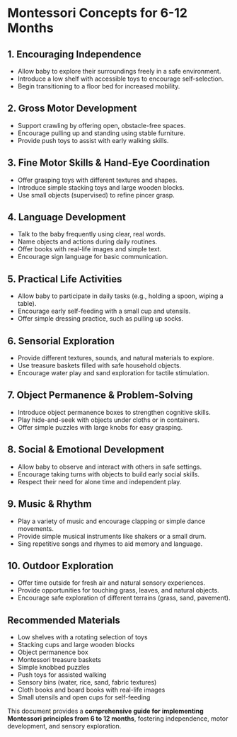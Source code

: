 # Montessori Concepts for 6-12 Months

## **1. Encouraging Independence**
- Allow baby to explore their surroundings freely in a safe environment.
- Introduce a low shelf with accessible toys to encourage self-selection.
- Begin transitioning to a floor bed for increased mobility. 

## **2. Gross Motor Development**
- Support crawling by offering open, obstacle-free spaces.
- Encourage pulling up and standing using stable furniture.
- Provide push toys to assist with early walking skills.

## **3. Fine Motor Skills & Hand-Eye Coordination**
- Offer grasping toys with different textures and shapes.
- Introduce simple stacking toys and large wooden blocks.
- Use small objects (supervised) to refine pincer grasp.

## **4. Language Development**
- Talk to the baby frequently using clear, real words.
- Name objects and actions during daily routines.
- Offer books with real-life images and simple text.
- Encourage sign language for basic communication.

## **5. Practical Life Activities**
- Allow baby to participate in daily tasks (e.g., holding a spoon, wiping a table).
- Encourage early self-feeding with a small cup and utensils.
- Offer simple dressing practice, such as pulling up socks.

## **6. Sensorial Exploration**
- Provide different textures, sounds, and natural materials to explore.
- Use treasure baskets filled with safe household objects.
- Encourage water play and sand exploration for tactile stimulation.

## **7. Object Permanence & Problem-Solving**
- Introduce object permanence boxes to strengthen cognitive skills.
- Play hide-and-seek with objects under cloths or in containers.
- Offer simple puzzles with large knobs for easy grasping.

## **8. Social & Emotional Development**
- Allow baby to observe and interact with others in safe settings.
- Encourage taking turns with objects to build early social skills.
- Respect their need for alone time and independent play.

## **9. Music & Rhythm**
- Play a variety of music and encourage clapping or simple dance movements.
- Provide simple musical instruments like shakers or a small drum.
- Sing repetitive songs and rhymes to aid memory and language.

## **10. Outdoor Exploration**
- Offer time outside for fresh air and natural sensory experiences.
- Provide opportunities for touching grass, leaves, and natural objects.
- Encourage safe exploration of different terrains (grass, sand, pavement).

## **Recommended Materials**
- Low shelves with a rotating selection of toys
- Stacking cups and large wooden blocks
- Object permanence box
- Montessori treasure baskets
- Simple knobbed puzzles
- Push toys for assisted walking
- Sensory bins (water, rice, sand, fabric textures)
- Cloth books and board books with real-life images
- Small utensils and open cups for self-feeding

This document provides a **comprehensive guide for implementing Montessori principles from 6 to 12 months**, fostering independence, motor development, and sensory exploration.
